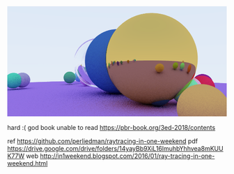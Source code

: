 ![image](output/23min.png)

hard :( god book unable to read https://pbr-book.org/3ed-2018/contents

ref https://github.com/perliedman/raytracing-in-one-weekend
pdf https://drive.google.com/drive/folders/14yayBb9XiL16lmuhbYhhvea8mKUUK77W
web http://in1weekend.blogspot.com/2016/01/ray-tracing-in-one-weekend.html
